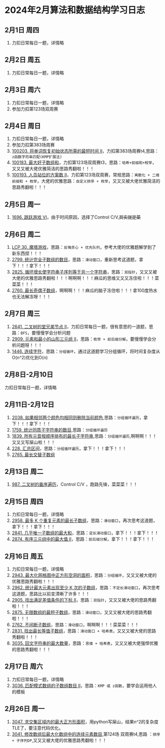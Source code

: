 # 2024年2月算法和数据结构学习日志

## 2月1日 周四

1. 力扣日常每日一题，详情略

## 2月2日 周五

1. 力扣日常每日一题，详情略

## 2月3日 周六

1. 力扣日常每日一题，详情略
2. 参加力扣第123场双周赛

## 2月4日 周日

1. 力扣日常每日一题，详情略
2. 参加力扣第383场周赛
3. [100203. 将单词恢复初始状态所需的最短时间 II](https://leetcode.cn/problems/minimum-time-to-revert-word-to-initial-state-ii/)，力扣第383场周赛t4,思路：`z函数字符串匹配(KMP扩展法)`
4. [100183. 最大好子数组和](https://leetcode.cn/problems/maximum-good-subarray-sum/)，力扣第123场双周赛t3，思路：`哈希+前缀和+枚举`，又又又被大佬优雅简洁的思路秀翻啦！！！
5. [100193. 人员站位的方案数 II](https://leetcode.cn/problems/find-the-number-of-ways-to-place-people-ii/)，力扣第123场双周赛，常规思路：`离散化 + 二维前缀和 + 枚举`，大佬的优雅思路：`自定义排序 + 枚举`，又又又被大佬优雅简洁的思路秀翻啦！！！

## 2月5日 周一

1. [1696. 跳跃游戏 VI](https://leetcode.cn/problems/jump-game-vi/)，由于时间原因，选择了Control C/V,~~其实就是菜~~

## 2月6日 周二

1. [LCP 30. 魔塔游戏](https://leetcode.cn/problems/p0NxJO/)，思路：`反悔贪心 + 优先队列`，参考大佬的优雅题解学到了新东西捏！！！
2. [2799. 统计完全子数组的数目](https://leetcode.cn/problems/count-complete-subarrays-in-an-array/)，思路：`滑动窗口`，重新思考这道题，拿下！！！拿下！！！
3. [2825. 循环增长使字符串子序列等于另一个字符串](https://leetcode.cn/problems/make-string-a-subsequence-using-cyclic-increments/)，思路：`双指针`，又又又被大佬的优雅思路秀翻啦！！！啊啊啊！！！麻瓜的思维又又又冻住啦！！！菜菜菜！！！
4. [2760. 最长奇偶子数组](https://leetcode.cn/problems/longest-even-odd-subarray-with-threshold/)，啊啊啊！！！麻瓜的脑子冻住啦！！！拿100度热水也无法解冻呀！！！

## 2月7日 周三

1. [2641. 二叉树的堂兄弟节点 II](https://leetcode.cn/problems/cousins-in-binary-tree-ii/)，力扣日常每日一题，很有意思的一道题，思路：`BFS`，要慢慢学会分析问题
2. [2909. 元素和最小的山形三元组 II](https://leetcode.cn/problems/minimum-sum-of-mountain-triplets-ii/)，思路：`枚举 + 前后缀分解`，要慢慢学会分析问题呀！！！
3. [1446. 连续字符](https://leetcode.cn/problems/consecutive-characters/)，思路：`分组循环`，通过这道题学习分组循环，将时间复杂度从O(n^2)优化到O(n)

## 2月8日-2月10日

力扣日常每日一题，详情略

## 2月11日-2月12日

1. [2038. 如果相邻两个颜色均相同则删除当前颜色](https://leetcode.cn/problems/remove-colored-pieces-if-both-neighbors-are-the-same-color/),思路：`分组循环遍历`，拿下！！！拿下！！！
1. [1759. 统计同质子字符串的数目](https://leetcode.cn/problems/count-number-of-homogenous-substrings/),思路：`分组循环遍历`
1. [1839. 所有元音按顺序排布的最长子字符串](https://leetcode.cn/problems/longest-substring-of-all-vowels-in-order/),思路：`分组循环遍历`,啊啊啊！！！又又又写屎山啦！！！
1. [228. 汇总区间](https://leetcode.cn/problems/summary-ranges/)，思路：`分组循环遍历`，拿下！！！拿下！！！
1. [2765. 最长交替子数组](https://leetcode.cn/problems/longest-alternating-subarray/)

## 2月13日 周二

1. [987. 二叉树的垂序遍历](https://leetcode.cn/problems/vertical-order-traversal-of-a-binary-tree/)，Control C/V ，跑路先锋，菜菜菜！！！

## 2月15日 周四

1. 力扣日常每日一题，详情略
2. [2958. 最多 K 个重复元素的最长子数组](https://leetcode.cn/problems/length-of-longest-subarray-with-at-most-k-frequency/)，思路：`滑动窗口`，再次思考这道题，拿下！！！拿下！！！
3. [2841. 几乎唯一子数组的最大和](https://leetcode.cn/problems/maximum-sum-of-almost-unique-subarray/)，思路：`定长滑动窗口`，拿下！！！拿下！！！
4. [2874. 有序三元组中的最大值 II](https://leetcode.cn/problems/maximum-value-of-an-ordered-triplet-ii/)，思路：`前后缀分解`，拿下！！！拿下！！！

## 2月16日 周五

1. 力扣日常每日一题，详情略
2. [2943. 最大化网格图中正方形空洞的面积](https://leetcode.cn/problems/maximize-area-of-square-hole-in-grid/)，思路：`分组循环`，又又又被大佬的优雅思路秀翻啦！！！
3. [2962. 统计最大元素出现至少 K 次的子数组](https://leetcode.cn/problems/count-subarrays-where-max-element-appears-at-least-k-times/)，思路：`不定长滑动窗口`，再次思考这道题，思路比以前变清晰了许多！！！
4. [2905. 找出满足差值条件的下标 II](https://leetcode.cn/problems/find-indices-with-index-and-value-difference-ii/)，思路：`双指针`，又又又被大佬的思路秀翻啦！！！
5. [2875. 无限数组的最短子数组](https://leetcode.cn/problems/minimum-size-subarray-in-infinite-array/)，思路：`滑动窗口`，又又又被大佬的思路秀翻啦！！！
6. [2762. 不间断子数组](https://leetcode.cn/problems/continuous-subarrays/)，思路：`滑动窗口`，啊啊啊！！！菜菜菜！！！
6. [2831. 找出最长等值子数组](https://leetcode.cn/problems/find-the-longest-equal-subarray/)，思路：`滑动窗口 + 哈希表`，又又又被大佬的思路秀翻啦！！！
6. [3035. 回文字符串的最大数量](https://leetcode.cn/problems/maximum-palindromes-after-operations/)，思路：`思维 + 哈希表`，又又又被大佬强悍优雅的思路秀翻啦！！！

## 2月17日 周六

1. 力扣日常每日一题，详情略
2. [3036. 匹配模式数组的子数组数目 II](https://leetcode.cn/problems/number-of-subarrays-that-match-a-pattern-ii/)，思路：`KMP 或 z函数`，要学会运用他人的模板

## 2月26日 周一

1. [3047. 求交集区域内的最大正方形面积](https://leetcode.cn/problems/find-the-largest-area-of-square-inside-two-rectangles/)，用python写屎山，结果n^2的复杂度TLE了，要注意代码优化。
2. [3041. 修改数组后最大化数组中的连续元素数目](https://leetcode.cn/problems/maximize-consecutive-elements-in-an-array-after-modification/),第124场 双周赛t4,思路 ：`排序 + 子序列DP`,又又又被大佬的优雅思路秀翻啦！！！
